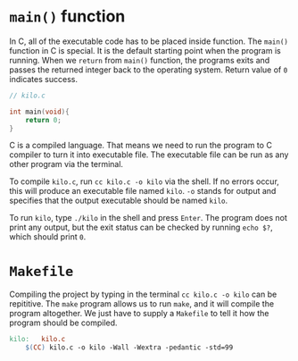 # `main()` function

In C, all of the executable code has to be placed inside function. The `main()`
function in C is special. It is the default starting point when the program is
running. When we `return` from `main()` function, the programs exits and passes
the returned integer back to the operating system. Return value of `0` indicates
success.

```c
// kilo.c

int main(void){
    return 0;
}
```

C is a compiled language. That means we need to run the program to C compiler to
turn it into executable file. The executable file can be run as any other
program via the terminal.

To compile `kilo.c`, run `cc kilo.c -o kilo` via the shell. If no errors occur,
this will produce an executable file named `kilo`. `-o` stands for output and
specifies that the output executable should be named `kilo`.

To run `kilo`, type `./kilo` in the shell and press `Enter`. The program does
not print any output, but the exit status can be checked by running `echo $?`,
which should print `0`.

# `Makefile`

Compiling the project by typing in the terminal `cc kilo.c -o kilo` can be
repititive. The `make` program allows us to run `make`, and it will compile the
program altogether. We just have to supply a `Makefile` to tell it how the
program should be compiled.

```Makefile
kilo:   kilo.c
    $(CC) kilo.c -o kilo -Wall -Wextra -pedantic -std=99

```

